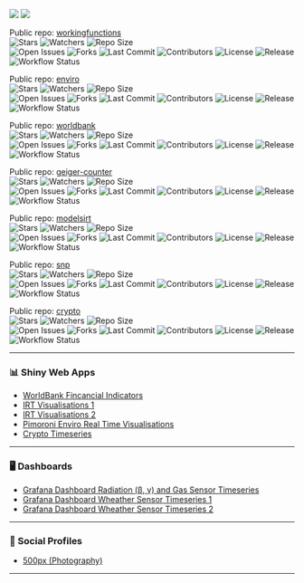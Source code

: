 <p align="left">
  <img src="https://github-readme-stats.vercel.app/api?username=sedzinfo&show_icons=true&count_private=true&include_all_commits=true&theme=transparent&show=reviews,discussions_started,discussions_answered,prs_merged,prs_merged_percentage"/>
  <img src="https://github-readme-stats.vercel.app/api/top-langs/?username=sedzinfo&langs_count=20&count_private=true&include_all_commits=true&theme=transparent"/>
</p>



Public repo: [workingfunctions](https://github.com/sedzinfo/workingfunctions)  
![Stars](https://img.shields.io/github/stars/sedzinfo/workingfunctions)
![Watchers](https://img.shields.io/github/watchers/sedzinfo/workingfunctions)
![Repo Size](https://img.shields.io/github/repo-size/sedzinfo/workingfunctions)  
![Open Issues](https://img.shields.io/github/issues/sedzinfo/workingfunctions)
![Forks](https://img.shields.io/github/forks/sedzinfo/workingfunctions)
![Last Commit](https://img.shields.io/github/last-commit/sedzinfo/workingfunctions)
![Contributors](https://img.shields.io/github/contributors/sedzinfo/workingfunctions)
![License](https://img.shields.io/github/license/sedzinfo/workingfunctions)
![Release](https://img.shields.io/github/v/release/sedzinfo/workingfunctions)
![Workflow Status](https://img.shields.io/github/actions/workflow/status/sedzinfo/workingfunctions/main.yml)

Public repo: [enviro](https://github.com/sedzinfo/enviro)  
![Stars](https://img.shields.io/github/stars/sedzinfo/enviro)
![Watchers](https://img.shields.io/github/watchers/sedzinfo/enviro)
![Repo Size](https://img.shields.io/github/repo-size/sedzinfo/enviro)  
![Open Issues](https://img.shields.io/github/issues/sedzinfo/enviro)
![Forks](https://img.shields.io/github/forks/sedzinfo/enviro)
![Last Commit](https://img.shields.io/github/last-commit/sedzinfo/enviro)
![Contributors](https://img.shields.io/github/contributors/sedzinfo/enviro)
![License](https://img.shields.io/github/license/sedzinfo/enviro)
![Release](https://img.shields.io/github/v/release/sedzinfo/enviro)
![Workflow Status](https://img.shields.io/github/actions/workflow/status/sedzinfo/enviro/main.yml)

Public repo: [worldbank](https://github.com/sedzinfo/worldbank)  
![Stars](https://img.shields.io/github/stars/sedzinfo/worldbank)
![Watchers](https://img.shields.io/github/watchers/sedzinfo/worldbank)
![Repo Size](https://img.shields.io/github/repo-size/sedzinfo/worldbank)  
![Open Issues](https://img.shields.io/github/issues/sedzinfo/worldbank)
![Forks](https://img.shields.io/github/forks/sedzinfo/worldbank)
![Last Commit](https://img.shields.io/github/last-commit/sedzinfo/worldbank)
![Contributors](https://img.shields.io/github/contributors/sedzinfo/worldbank)
![License](https://img.shields.io/github/license/sedzinfo/worldbank)
![Release](https://img.shields.io/github/v/release/sedzinfo/worldbank)
![Workflow Status](https://img.shields.io/github/actions/workflow/status/sedzinfo/worldbank/main.yml)

Public repo: [geiger-counter](https://github.com/sedzinfo/geiger-counter)  
![Stars](https://img.shields.io/github/stars/sedzinfo/geiger-counter)
![Watchers](https://img.shields.io/github/watchers/sedzinfo/geiger-counter)
![Repo Size](https://img.shields.io/github/repo-size/sedzinfo/geiger-counter)  
![Open Issues](https://img.shields.io/github/issues/sedzinfo/geiger-counter)
![Forks](https://img.shields.io/github/forks/sedzinfo/geiger-counter)
![Last Commit](https://img.shields.io/github/last-commit/sedzinfo/geiger-counter)
![Contributors](https://img.shields.io/github/contributors/sedzinfo/geiger-counter)
![License](https://img.shields.io/github/license/sedzinfo/geiger-counter)
![Release](https://img.shields.io/github/v/release/sedzinfo/geiger-counter)
![Workflow Status](https://img.shields.io/github/actions/workflow/status/sedzinfo/geiger-counter/main.yml)

Public repo: [modelsirt](https://github.com/sedzinfo/modelsirt)  
![Stars](https://img.shields.io/github/stars/sedzinfo/modelsirt)
![Watchers](https://img.shields.io/github/watchers/sedzinfo/modelsirt)
![Repo Size](https://img.shields.io/github/repo-size/sedzinfo/modelsirt)  
![Open Issues](https://img.shields.io/github/issues/sedzinfo/modelsirt)
![Forks](https://img.shields.io/github/forks/sedzinfo/modelsirt)
![Last Commit](https://img.shields.io/github/last-commit/sedzinfo/modelsirt)
![Contributors](https://img.shields.io/github/contributors/sedzinfo/modelsirt)
![License](https://img.shields.io/github/license/sedzinfo/modelsirt)
![Release](https://img.shields.io/github/v/release/sedzinfo/modelsirt)
![Workflow Status](https://img.shields.io/github/actions/workflow/status/sedzinfo/modelsirt/main.yml)

Public repo: [snp](https://github.com/sedzinfo/snp)  
![Stars](https://img.shields.io/github/stars/sedzinfo/snp)
![Watchers](https://img.shields.io/github/watchers/sedzinfo/snp)
![Repo Size](https://img.shields.io/github/repo-size/sedzinfo/snp)  
![Open Issues](https://img.shields.io/github/issues/sedzinfo/snp)
![Forks](https://img.shields.io/github/forks/sedzinfo/snp)
![Last Commit](https://img.shields.io/github/last-commit/sedzinfo/snp)
![Contributors](https://img.shields.io/github/contributors/sedzinfo/snp)
![License](https://img.shields.io/github/license/sedzinfo/snp)
![Release](https://img.shields.io/github/v/release/sedzinfo/snp)
![Workflow Status](https://img.shields.io/github/actions/workflow/status/sedzinfo/snp/main.yml)

Public repo: [crypto](https://github.com/sedzinfo/crypto)  
![Stars](https://img.shields.io/github/stars/sedzinfo/crypto)
![Watchers](https://img.shields.io/github/watchers/sedzinfo/crypto)
![Repo Size](https://img.shields.io/github/repo-size/sedzinfo/crypto)  
![Open Issues](https://img.shields.io/github/issues/sedzinfo/crypto)
![Forks](https://img.shields.io/github/forks/sedzinfo/crypto)
![Last Commit](https://img.shields.io/github/last-commit/sedzinfo/crypto)
![Contributors](https://img.shields.io/github/contributors/sedzinfo/crypto)
![License](https://img.shields.io/github/license/sedzinfo/crypto)
![Release](https://img.shields.io/github/v/release/sedzinfo/crypto)
![Workflow Status](https://img.shields.io/github/actions/workflow/status/sedzinfo/crypto/main.yml)

---

### 📊 Shiny Web Apps

- <a href="https://dimitrios.shinyapps.io/worldbank/" target="_blank">WorldBank Fincancial Indicators</a>
- <a href="https://dimitrios.shinyapps.io/modelsirt/" target="_blank">IRT Visualisations 1</a>
- <a href="https://dimitrios.shinyapps.io/mleirt/" target="_blank">IRT Visualisations 2</a>
- <a href="https://sedzinfo.shinyapps.io/pimoroni_enviro/" target="_blank">Pimoroni Enviro Real Time Visualisations</a>
- <a href="https://dimitrios.shinyapps.io/crypto_timeseries/" target="_blank">Crypto Timeseries</a>

---

### 🖥️ Dashboards

- <a href="https://sedzinfo.grafana.net/public-dashboards/3cb2f6f229204ffc970aee36f41bb3f6" target="_blank">Grafana Dashboard Radiation (β, γ) and Gas Sensor Timeseries</a>
- <a href="https://sedzinfo.grafana.net/public-dashboards/425b920caf1b48dfb15fc829d322e949" target="_blank">Grafana Dashboard Wheather Sensor Timeseries 1</a>
- <a href="https://sedzinfo.grafana.net/public-dashboards/ef4111089eb74c56ad96ce3b082cc55a" target="_blank">Grafana Dashboard Wheather Sensor Timeseries 2</a>

---

### 👤 Social Profiles

- <a href="https://500px.com/sedzinfo" target="_blank">500px (Photography)</a>

---



<!-- Generated with Copilot: Suggestions to help you grow your GitHub presence! -->
